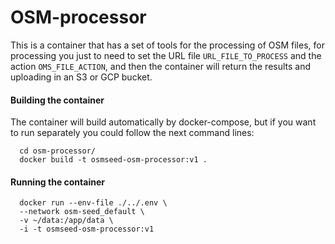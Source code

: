 # OSM-processor

This is a container that has a set of tools for the processing of OSM files, for processing you just to need to set the URL file `URL_FILE_TO_PROCESS` and the action `OMS_FILE_ACTION`, and then the container will return the results and uploading in an S3 or GCP bucket.

#### Building the container

The container will build automatically by docker-compose, but if you want to run separately you could follow the next command lines: 

```
  cd osm-processor/
  docker build -t osmseed-osm-processor:v1 .
```

#### Running the container

```
  docker run --env-file ./../.env \
  --network osm-seed_default \
  -v ~/data:/app/data \
  -i -t osmseed-osm-processor:v1
```